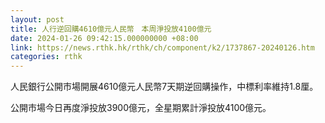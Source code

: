 ```yaml
---
layout: post
title: 人行逆回購4610億元人民幣　本周淨投放4100億元
date: 2024-01-26 09:42:15.000000000 +08:00
link: https://news.rthk.hk/rthk/ch/component/k2/1737867-20240126.htm
categories: rthk
---
```


人民銀行公開市場開展4610億元人民幣7天期逆回購操作，中標利率維持1.8厘。

公開市場今日再度淨投放3900億元，全星期累計淨投放4100億元。
